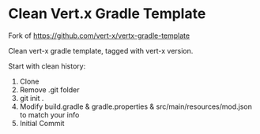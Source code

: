 # Clean Vert.x Gradle Template

Fork of https://github.com/vert-x/vertx-gradle-template

Clean vert-x gradle template, tagged with vert-x version.

Start with clean history:

1. Clone
2. Remove .git folder
3. git init .
4. Modify build.gradle & gradle.properties & src/main/resources/mod.json to match your info
5. Initial Commit


